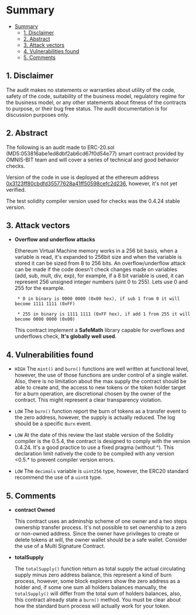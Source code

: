# Summary

- [Summary](#summary)
  - [1. Disclaimer](#1-disclaimer)
  - [2. Abstract](#2-abstract)
  - [3. Attack vectors](#3-attack-vectors)
  - [4. Vulnerabilities found](#4-vulnerabilities-found)
  - [5. Comments](#5-comments)

## 1. Disclaimer

The audit makes no statements or warranties about utility of the code, safety of the code, suitability of the business model, regulatory regime for the business model, or any other statements about fitness of the contracts to purpose, or their bug free status. The audit documentation is for discussion purposes only.

## 2. Abstract

The following is an audit made to ERC-20.sol (MD5:053816abe1ed8dbf2ab6cd67f0d54e77) smart contract provided by OMNIS-BIT team and will cover a series of technical and good behavior checks.

Version of the code in use is deployed at the ethereum address [0x3123ff80cbdfd35577628a41ff50598cefc2d236](https://etherscan.io/token/0x3123ff80cbdfd35577628a41ff50598cefc2d236), however, it's not yet verified.

The test solidity compiler version used for checks was the 0.4.24 stable version.

## 3. Attack vectors

* **Overflow and underflow attacks**

	Ethereum Virtual Machine memory works in a 256 bit basis, when a variable is read, it's expanded to 256bit size and when the variable is stored it can be sized from 8 to 256 bits. An overflow/underflow attack can be made if the code doesn't check changes made on variables (add, sub, mult, div, exp), for example, if a 8 bit variable is used, it can represent 256 unsigned integer numbers (uint 0 to 255). Lets use 0 and 255 for the example.

       * 0 in binary is 0000 0000 (0x00 hex), if sub 1 from 0 it will become 1111 1111 (0xFF)
       
       * 255 in binary is 1111 1111 (0xFF hex), if add 1 from 255 it will become 0000 0000 (0x00)

	This contract implement a **SafeMath** library capable for overflows and underflows check, **It's globally well used**.



## 4. Vulnerabilities found

* `HIGH` The `mint()` and `burn()` functions are well written at functional level, however, the use of those functions are under control of a single wallet. Also, there is no limitation about the max supply the contract should be able to create and, the access to new tokens or the token holder target for a burn operation, are discretional chosen by the owner of the contract. This might represent a clear transparency violation.

* `LOW` The `burn()` function report the burn of tokens as a transfer event to the zero address, however, the supply is actually reduced. The log should be a specific `Burn` event.

* `LOW` At the date of this review the last stable version of the Solidity compiler is the 0.5.4, the contract is designed to comply with the version 0.4.24. It's a good practice to use a fixed pragma (without ^). This declaration limit natively the code to be compiled with any version <0.5.* to prevent compiler version errors.

* `LOW` The `decimals` variable is `uint256` type, however, the ERC20 standard recommend the use of a `uint8` type.

## 5. Comments

* **contract Owned**
  
  This contract uses an adminship scheme of one owner and a two steps ownership transfer process. It's not possible to set ownership to a zero or non-owned address.
  Since the owner have privileges to create or delete tokens at will, the owner wallet should be a safe wallet. Consider the use of a Multi Signature Contract.

* **totalSupply**
  
  The `totalSupply()` function return as total supply the actual circulating supply minus zero address balance, this represent a kind of burn process, however, some block explorers show the zero address as a holder and, if some one sum all holders balances manually, the `totalSupply()` will differ from the total sum of holders balances, also, this contract already state a `burn()` method. You must be clear about how the standard burn process will actually work for your token.